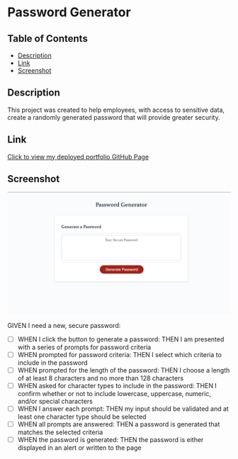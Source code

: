 # Password Generator

## Table of Contents
- [Description](#description)
- [Link](#link)
- [Screenshot](#screenshot)

## Description
This project was created to help employees, with access to sensitive data, create a randomly generated password that will provide greater security.

## Link
[Click to view my deployed portfolio GitHub Page](https://maggiemcc.github.io/generate-password/)

## Screenshot
![](./Develop/screenshot.png)


GIVEN I need a new, secure password:
- [ ] WHEN I click the button to generate a password: THEN I am presented with a series of prompts for password criteria
- [ ] WHEN prompted for password criteria: THEN I select which criteria to include in the password
-  [ ] WHEN prompted for the length of the password: THEN I choose a length of at least 8 characters and no more than 128 characters
- [ ] WHEN asked for character types to include in the password: THEN I confirm whether or not to include lowercase, uppercase, numeric, and/or special characters
- [ ] WHEN I answer each prompt: THEN my input should be validated and at least one character type should be selected
- [ ] WHEN all prompts are answered: THEN a password is generated that matches the selected criteria
- [ ] WHEN the password is generated: THEN the password is either displayed in an alert or written to the page